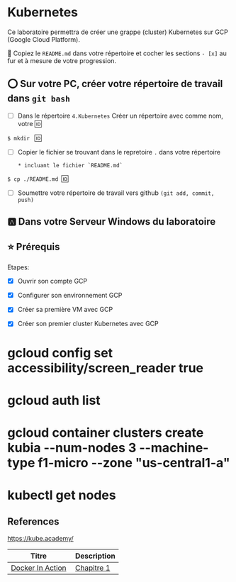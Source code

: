 # Kubernetes

Ce laboratoire permettra de créer une grappe (cluster) Kubernetes sur GCP (Google Cloud Platform).

:closed_book: Copiez le `README.md` dans votre répertoire et cocher les sections `- [x]` au fur et à mesure de votre progression.

## :o: Sur votre PC, créer votre répertoire de travail dans `git bash`

- [ ] Dans le répertoire `4.Kubernetes` Créer un répertoire avec comme nom, votre :id:

`$ mkdir ` :id:

- [ ] Copier le fichier se trouvant dans le repretoire `.` dans votre répertoire

      * incluant le fichier `README.md` 



`$ cp ./README.md `:id:` `

- [ ] Soumettre votre répertoire de travail vers github `(git add, commit, push)` 

## :a: Dans votre Serveur Windows du laboratoire

## :star: Prérequis

Etapes: 

- [x]  Ouvrir son compte GCP

- [x]  Configurer son environnement GCP

- [x]  Créer sa première VM avec GCP

- [x]  Créer son premier cluster Kubernetes avec GCP

# gcloud config set accessibility/screen_reader true
# gcloud auth list
# gcloud container clusters create kubia --num-nodes 3 --machine-type f1-micro --zone "us-central1-a"
# kubectl get nodes


## References

https://kube.academy/

| Titre | Description |
|-------|-------------|
| [Docker In Action](https://www.manning.com/books/docker-in-action-second-edition) | [Chapitre 1](https://livebook.manning.com/book/kubernetes-in-action/chapter-1) |
